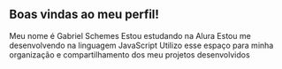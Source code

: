 ## Boas vindas ao meu perfil!
Meu nome é Gabriel Schemes
Estou estudando na Alura
Estou me desenvolvendo na linguagem JavaScript
Utilizo esse espaço para minha organização e compartilhamento dos meu projetos desenvolvidos

<!--
**2B2024schemes/2B2024schemes** is a ✨ _special_ ✨ repository because its `README.md` (this file) appears on your GitHub profile.

Here are some ideas to get you started:

- 🔭 I’m currently working on ...
- 🌱 I’m currently learning ...
- 👯 I’m looking to collaborate on ...
- 🤔 I’m looking for help with ...
- 💬 Ask me about ...
- 📫 How to reach me: ...
- 😄 Pronouns: ...
- ⚡ Fun fact: ...
-->
